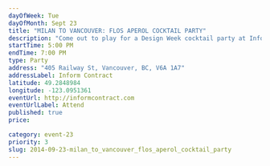 ```yaml
---
dayOfWeek: Tue
dayOfMonth: Sept 23
title: "MILAN TO VANCOUVER: FLOS APEROL COCKTAIL PARTY"
description: "Come out to play for a Design Week cocktail party at Inform Contract. We have an installation of the new Flos String light by Michael Anastassiades and a bar stocked with Aperol Spritz."
startTime: 5:00 PM
endTime: 7:00 PM
type: Party
address: "405 Railway St, Vancouver, BC, V6A 1A7"
addressLabel: Inform Contract
latitude: 49.2848984
longitude: -123.0951361
eventUrl: http://informcontract.com
eventUrlLabel: Attend
published: true
price: 

category: event-23
priority: 3
slug: 2014-09-23-milan_to_vancouver_flos_aperol_cocktail_party
---
```

